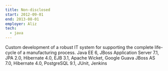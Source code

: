 ```yaml
---
title: Non-disclosed
start: 2012-09-01
end: 2013-08-01
employer: Aliz
tech:
  - java
---
```


Custom development of a robust IT system for supporting the complete life-cycle of a manufacturing process.
Java EE 6, JBoss Application Server 7.1, JPA 2.0, Hibernate 4.0, EJB 3.1, Apache Wicket, Google Guava
JBoss AS 7.0, Hibernate 4.0, PostgreSQL 9.1, JUnit, Jenkins
